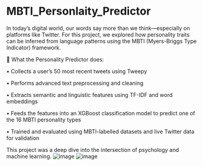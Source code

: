 # MBTI_Personlaity_Predictor
In today’s digital world, our words say more than we think—especially on platforms like Twitter. For this project, we explored how personality traits can be inferred from language patterns using the MBTI (Myers-Briggs Type Indicator) framework.

🧩 What the Personality Predictor does:

 • Collects a user’s 50 most recent tweets using Tweepy 
 
 • Performs advanced text preprocessing and cleaning
 
 • Extracts semantic and linguistic features using TF-IDF and word embeddings
 
 • Feeds the features into an XGBoost classification model to predict one of the 16 MBTI personality types
 
 • Trained and evaluated using MBTI-labelled datasets and live Twitter data for validation
 
This project was a deep dive into the intersection of psychology and machine learning.
![image](https://github.com/user-attachments/assets/c514274c-5691-4e69-bfcb-9b97d28e5291)
![image](https://github.com/user-attachments/assets/6c2001a6-235b-4380-a0ea-9d527cbe8180)
